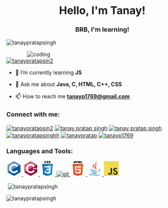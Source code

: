 <h1 align="center"> Hello, I'm Tanay! </h1>
<h3 align="center">BRB, I'm learning!</h3>

<p align="left"> <img src="https://komarev.com/ghpvc/?username=tanaypratapsingh&label=Profile%20views&color=0e75b6&style=flat" alt="tanaypratapsingh" /> </p>

<img align="right" alt="coding" width="450" src="https://cdn.dribbble.com/users/1162077/screenshots/3848914/programmer.gif">

<p align="left"> <a href="https://twitter.com/tanaypratapsin2" target="blank"><img src="https://img.shields.io/twitter/follow/tanaypratapsin2?logo=twitter&style=for-the-badge" alt="tanaypratapsin2" /></a> </p>

- 🌱 I’m currently learning **JS**

- 💬 Ask me about **Java, C, HTML, C++, CSS**

- 📫 How to reach me **tanayp1769@gmail.com**

<h3 align="left">Connect with me:</h3>
<p align="left">
<a href="https://twitter.com/tanaypratapsin2" target="blank"><img align="center" src="https://raw.githubusercontent.com/rahuldkjain/github-profile-readme-generator/master/src/images/icons/Social/twitter.svg" alt="tanaypratapsin2" height="30" width="40" /></a>
<a href="https://linkedin.com/in/tanay pratap singh" target="blank"><img align="center" src="https://raw.githubusercontent.com/rahuldkjain/github-profile-readme-generator/master/src/images/icons/Social/linked-in-alt.svg" alt="tanay pratap singh" height="30" width="40" /></a>
<a href="https://fb.com/tanay pratap singh" target="blank"><img align="center" src="https://raw.githubusercontent.com/rahuldkjain/github-profile-readme-generator/master/src/images/icons/Social/facebook.svg" alt="tanay pratap singh" height="30" width="40" /></a>
<a href="https://instagram.com/tanaypratapsinghh" target="blank"><img align="center" src="https://raw.githubusercontent.com/rahuldkjain/github-profile-readme-generator/master/src/images/icons/Social/instagram.svg" alt="tanaypratapsinghh" height="30" width="40" /></a>
<a href="https://www.codechef.com/users/tanaypratap" target="blank"><img align="center" src="https://cdn.jsdelivr.net/npm/simple-icons@3.1.0/icons/codechef.svg" alt="tanaypratap" height="30" width="40" /></a>
<a href="https://www.hackerrank.com/tanayp1769" target="blank"><img align="center" src="https://raw.githubusercontent.com/rahuldkjain/github-profile-readme-generator/master/src/images/icons/Social/hackerrank.svg" alt="tanayp1769" height="30" width="40" /></a>
</p>

<h3 align="left">Languages and Tools:</h3>
<p align="left"> <a href="https://www.cprogramming.com/" target="_blank"> <img src="https://raw.githubusercontent.com/devicons/devicon/master/icons/c/c-original.svg" alt="c" width="40" height="40"/> </a> <a href="https://www.w3schools.com/cpp/" target="_blank"> <img src="https://raw.githubusercontent.com/devicons/devicon/master/icons/cplusplus/cplusplus-original.svg" alt="cplusplus" width="40" height="40"/> </a> <a href="https://www.w3schools.com/css/" target="_blank"> <img src="https://raw.githubusercontent.com/devicons/devicon/master/icons/css3/css3-original-wordmark.svg" alt="css3" width="40" height="40"/> </a> <a href="https://git-scm.com/" target="_blank"> <img src="https://www.vectorlogo.zone/logos/git-scm/git-scm-icon.svg" alt="git" width="40" height="40"/> </a> <a href="https://www.w3.org/html/" target="_blank"> <img src="https://raw.githubusercontent.com/devicons/devicon/master/icons/html5/html5-original-wordmark.svg" alt="html5" width="40" height="40"/> </a> <a href="https://www.java.com" target="_blank"> <img src="https://raw.githubusercontent.com/devicons/devicon/master/icons/java/java-original.svg" alt="java" width="40" height="40"/> </a> <a href="https://developer.mozilla.org/en-US/docs/Web/JavaScript" target="_blank"> <img src="https://raw.githubusercontent.com/devicons/devicon/master/icons/javascript/javascript-original.svg" alt="javascript" width="40" height="40"/> </a> </p>

<p>&nbsp;<img align="center" src="https://github-readme-stats.vercel.app/api?username=tanaypratapsingh&show_icons=true&locale=en" alt="tanaypratapsingh" /></p>

<p><img align="centre" src="https://github-readme-streak-stats.herokuapp.com/?user=tanaypratapsingh&" alt="tanaypratapsingh" /></p>

